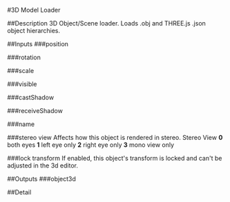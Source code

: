 #3D Model Loader

##Description
3D Object/Scene loader. Loads .obj and THREE.js .json object hierarchies.

##Inputs
###position


###rotation


###scale


###visible


###castShadow


###receiveShadow


###name


###stereo view
Affects how this object is rendered in stereo. 
Stereo View
**0** both eyes
**1** left eye only
**2** right eye only
**3** mono view only

###lock transform
If enabled, this object's transform is locked and can't be adjusted in the 3d editor.

##Outputs
###object3d


##Detail

